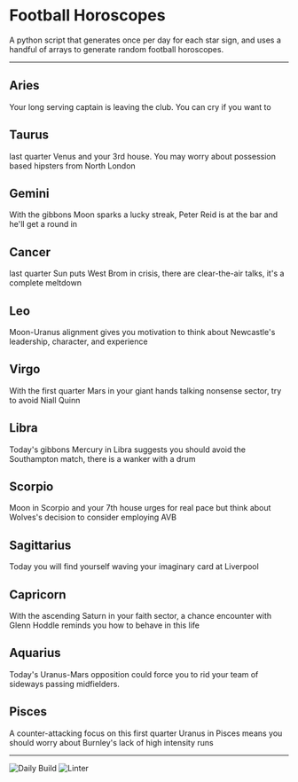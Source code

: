 # Football Horoscopes

A python script that generates once per day for each star sign, and uses a handful of arrays to generate random football horoscopes.

---

<!-- horoscopes_item starts -->
<h2>Aries</h2><p>Your long serving captain is leaving the club. You can cry if you want to</p><h2>Taurus</h2><p>last quarter Venus and your 3rd house. You may worry about possession based hipsters from North London</p><h2>Gemini</h2><p>With the gibbons Moon sparks a lucky streak, Peter Reid is at the bar and he'll get a round in</p><h2>Cancer</h2><p>last quarter Sun puts West Brom in crisis, there are clear-the-air talks, it's a complete meltdown</p><h2>Leo</h2><p>Moon-Uranus alignment gives you motivation to think about Newcastle's leadership, character, and experience</p><h2>Virgo</h2><p>With the first quarter Mars in your giant hands talking nonsense sector, try to avoid Niall Quinn</p><h2>Libra</h2><p>Today's gibbons Mercury in Libra suggests you should avoid the Southampton match, there is a wanker with a drum</p><h2>Scorpio</h2><p>Moon in Scorpio and your 7th house urges for real pace but think about Wolves's decision to consider employing AVB</p><h2>Sagittarius</h2><p>Today you will find yourself waving your imaginary card at Liverpool</p><h2>Capricorn</h2><p>With the ascending Saturn in your faith sector, a chance encounter with Glenn Hoddle reminds you how to behave in this life</p><h2>Aquarius</h2><p>Today's Uranus-Mars opposition could force you to rid your team of sideways passing midfielders.</p><h2>Pisces</h2><p>A counter-attacking focus on this first quarter Uranus in Pisces means you should worry about Burnley's lack of high intensity runs</p>
<!-- horoscopes_item ends -->

---

![Daily Build](https://github.com/MatBenfield/horofootball.thechels.uk/workflows/Daily%20Build/badge.svg) ![Linter](https://github.com/MatBenfield/horofootball.thechels.uk/workflows/Linter/badge.svg)
